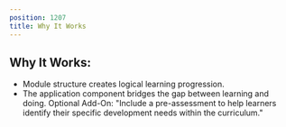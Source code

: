 ```yaml
---
position: 1207
title: Why It Works
---
```


## Why It Works:

- Module structure creates logical learning progression.
- The application component bridges the gap between learning and doing.
Optional Add-On: "Include a pre-assessment to help learners identify their specific development needs within the curriculum."